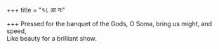 +++
title = "१८ आ नः"

+++
Pressed for the banquet of the Gods, O Soma, bring us might, and speed,  
     Like beauty for a brilliant show.